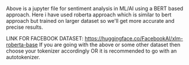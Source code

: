Above is a jupyter file for sentiment analysis in ML/AI using a BERT based approach.
Here i have used roberta approach which is similar to bert approach but trained on larger dataset so we'll get more accurate and precise results.

LINK FOR FACEBOOK DATASET: https://huggingface.co/FacebookAI/xlm-roberta-base
If you are going with the above or some other dataset then choose your tokenizer accordingly OR it is recommended to go with an autotokenizer.
